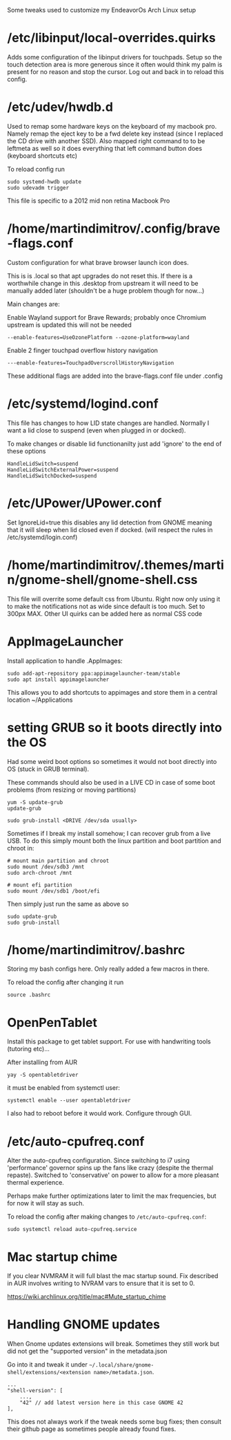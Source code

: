 Some tweaks used to customize my EndeavorOs Arch Linux setup

# /etc/libinput/local-overrides.quirks

Adds some configuration of the libinput drivers for touchpads. Setup so the touch detection area is more generous since it often would think my palm is present for no reason and stop the cursor. Log out and back in to reload this config.

# /etc/udev/hwdb.d

Used to remap some hardware keys on the keyboard of my macbook pro. Namely remap the eject key to be a fwd delete key instead (since I replaced the CD drive with another SSD). Also mapped right command to to be leftmeta as well so it does everything that left command button does (keyboard shortcuts etc)

To reload config run

```
sudo systemd-hwdb update
sudo udevadm trigger
```

This file is specific to a 2012 mid non retina Macbook Pro

# /home/martindimitrov/.config/brave-flags.conf

Custom configuration for what brave browser launch icon does.

This is is .local so that apt upgrades do not reset this. If there is a worthwhile change in this .desktop from upstream it will need to be manually added later (shouldn't be a huge problem though for now...)

Main changes are:

Enable Wayland support for Brave Rewards; probably once Chromium upstream is updated this will not be needed

```
--enable-features=UseOzonePlatform --ozone-platform=wayland
```

Enable 2 finger touchpad overflow history navigation

```
---enable-features=TouchpadOverscrollHistoryNavigation
```

These additional flags are added into the brave-flags.conf file under .config

# /etc/systemd/logind.conf

This file has changes to how LID state changes are handled. Normally I want a lid close to suspend (even when plugged in or docked).

To make changes or disable lid functionanilty just add 'ignore' to the end of these options

```
HandleLidSwitch=suspend
HandleLidSwitchExternalPower=suspend
HandleLidSwitchDocked=suspend
```

# /etc/UPower/UPower.conf

Set IgnoreLid=true this disables any lid detection from GNOME meaning that it will sleep when lid closed even if docked. (will respect the rules in /etc/systemd/login.conf)

# /home/martindimitrov/.themes/martin/gnome-shell/gnome-shell.css

This file will overrite some default css from Ubuntu. Right now only using it to make the notifications not as wide since default is too much. Set to 300px MAX. Other UI quirks can be added here as normal CSS code

# AppImageLauncher

Install application to handle .AppImages:

```
sudo add-apt-repository ppa:appimagelauncher-team/stable
sudo apt install appimagelauncher
```

This allows you to add shortcuts to appimages and store them in a central location ~/Applications

# setting GRUB so it boots directly into the OS

Had some weird boot options so sometimes it would not boot directly into OS (stuck in GRUB terminal).

These commands should also be used in a LIVE CD in case of some boot problems (from resizing or moving partitions)

```
yum -S update-grub
update-grub
```

```
sudo grub-install <DRIVE /dev/sda usually>
```

Sometimes if I break my install somehow; I can recover grub from a live USB. To do this simply mount both the linux partition and boot partition and chroot in:

```
# mount main partition and chroot
sudo mount /dev/sdb3 /mnt
sudo arch-chroot /mnt

# mount efi partition
sudo mount /dev/sdb1 /boot/efi
```

Then simply just run the same as above so 

```
sudo update-grub
sudo grub-install
```

# /home/martindimitrov/.bashrc

Storing my bash configs here. Only really added a few macros in there.

To reload the config after changing it run

```
source .bashrc
```

# OpenPenTablet

Install this package to get tablet support. For use with handwriting tools (tutoring etc)...

After installing from AUR 

`yay -S opentabletdriver`

it must be enabled from systemctl user:

`systemctl enable --user opentabletdriver`

I also had to reboot before it would work. Configure through GUI.


# /etc/auto-cpufreq.conf

Alter the auto-cpufreq configuration. Since switching to i7 using 'performance' governor spins up the fans like
crazy (despite the thermal repaste). Switched to 'conservative' on power to allow for a more pleasant thermal experience.

Perhaps make further optimizations later to limit the max frequencies, but for now it will stay as such.

To reload the config after making changes to `/etc/auto-cpufreq.conf`:

`sudo systemctl reload auto-cpufreq.service`

# Mac startup chime

If you clear NVMRAM it will full blast the mac startup sound. Fix described in AUR involves writing to NVRAM vars to ensure that it is set to 0.

https://wiki.archlinux.org/title/mac#Mute_startup_chime

# Handling GNOME updates

When Gnome updates extensions will break. Sometimes they still work but did not get the "supported version" in the metadata.json

Go into it and tweak it under `~/.local/share/gnome-shell/extensions/<extension name>/metadata.json`.

```
...
"shell-version": [
    ...,
    "42" // add latest version here in this case GNOME 42
],
```

This does not always work if the tweak needs some bug fixes; then consult their github page as sometimes people already found fixes.
